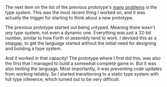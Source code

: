 The next item on the list of the previous prototype's
[many problems](/daily/2025-01-10) is the type system. This was the most recent
thing I worked on, and it was actually the trigger for starting to think about a
new prototype.

The previous prototype started out being untyped. Meaning there wasn't _any_
type system, not even a dynamic one. Everything was just a 32-bit number,
similar to how Forth or assembly tend to work. I devised this as a stopgap, to
get the language started without the initial need for designing and building a
type system.

And it worked in that capacity! The prototype where I first did this, was also
the first that I managed to build a somewhat complete game in. But it was also
limiting the language. Most importantly, it was preventing code updates from
working reliably. So I started transitioning to a static type system with full
type inference, which turned out to be very difficult.
